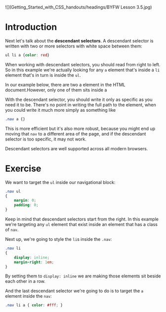 ![](Getting_Started_with_CSS_handouts/headings/BYFW Lesson 3.5.jpg)

# Introduction

Next let's talk about the **descendant selectors**. A descendant selector is written with two or more selectors with white space between them:

```css
ul li a {color: red}
```

When working with descendant selectors, you should read from right to left. So in this example we're actually looking for any `a` element that's inside a `li` element that's in turn is inside the `ul`.

In our example below, there are two a element in the HTML document.However, only one of them sits inside a

With the descendant selector, you should write it only as specific as you need it to be. There's no point in writing the full path to the element, when you could write it much more simply as something like

```css
.nav a {}
```

This is more efficient but it's also more robust, because you might end up moving that `nav` to a different area of the page, and if the descendant selector is too specific, it may not work.

Descendant selectors are well supported across all modern browsers.

# Exercise

We want to target the `ul` inside our navigational block:

```css
.nav ul
{
	margin: 0;
	padding: 0;
}
```

Keep in mind that descendant selectors start from the right. In this example we're targeting any `ul` element that exist inside an element that has a class of `nav`.

Next up, we're going to style the `li`s inside the `.nav`:

```css
.nav li
{
	display: inline;
	margin-right: 1em;
}
```

By setting them to `display: inline` we are making those elements sit beside each other in a row.

And the last descendant selector we're going to do is to target the `a` element inside the `nav`:

```css
.nav li a { color: #fff; }
```
